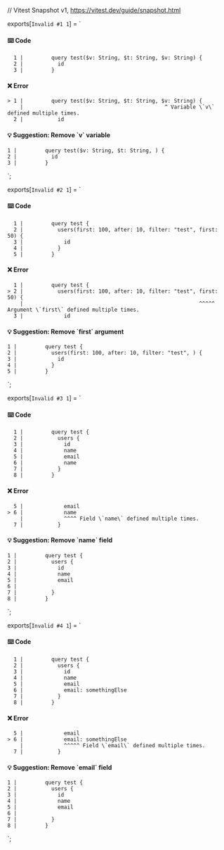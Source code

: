 // Vitest Snapshot v1, https://vitest.dev/guide/snapshot.html

exports[`Invalid #1 1`] = `
#### ⌨️ Code

      1 |         query test($v: String, $t: String, $v: String) {
      2 |           id
      3 |         }

#### ❌ Error

    > 1 |         query test($v: String, $t: String, $v: String) {
        |                                             ^ Variable \`v\` defined multiple times.
      2 |           id

#### 💡 Suggestion: Remove \`v\` variable

    1 |         query test($v: String, $t: String, ) {
    2 |           id
    3 |         }
`;

exports[`Invalid #2 1`] = `
#### ⌨️ Code

      1 |         query test {
      2 |           users(first: 100, after: 10, filter: "test", first: 50) {
      3 |             id
      4 |           }
      5 |         }

#### ❌ Error

      1 |         query test {
    > 2 |           users(first: 100, after: 10, filter: "test", first: 50) {
        |                                                        ^^^^^ Argument \`first\` defined multiple times.
      3 |             id

#### 💡 Suggestion: Remove \`first\` argument

    1 |         query test {
    2 |           users(first: 100, after: 10, filter: "test", ) {
    3 |             id
    4 |           }
    5 |         }
`;

exports[`Invalid #3 1`] = `
#### ⌨️ Code

      1 |         query test {
      2 |           users {
      3 |             id
      4 |             name
      5 |             email
      6 |             name
      7 |           }
      8 |         }

#### ❌ Error

      5 |             email
    > 6 |             name
        |             ^^^^ Field \`name\` defined multiple times.
      7 |           }

#### 💡 Suggestion: Remove \`name\` field

    1 |         query test {
    2 |           users {
    3 |             id
    4 |             name
    5 |             email
    6 |             
    7 |           }
    8 |         }
`;

exports[`Invalid #4 1`] = `
#### ⌨️ Code

      1 |         query test {
      2 |           users {
      3 |             id
      4 |             name
      5 |             email
      6 |             email: somethingElse
      7 |           }
      8 |         }

#### ❌ Error

      5 |             email
    > 6 |             email: somethingElse
        |             ^^^^^ Field \`email\` defined multiple times.
      7 |           }

#### 💡 Suggestion: Remove \`email\` field

    1 |         query test {
    2 |           users {
    3 |             id
    4 |             name
    5 |             email
    6 |             
    7 |           }
    8 |         }
`;
